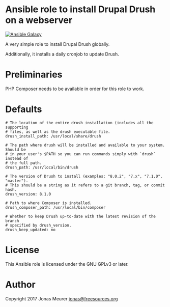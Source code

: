 # Ansible role to install Drupal Drush on a webserver

[![Ansible Galaxy](http://img.shields.io/badge/ansible--galaxy-drush-blue.svg)](https://galaxy.ansible.com/mejo-/drush/)

A very simple role to install Drupal Drush globally.

Additionally, it installs a daily cronjob to update Drush.

# Preliminaries

PHP Composer needs to be available in order for this role to work.

# Defaults

```
# The location of the entire drush installation (includes all the supporting
# files, as well as the drush executable file.
drush_install_path: /usr/local/share/drush

# The path where drush will be installed and available to your system. Should be
# in your user's $PATH so you can run commands simply with `drush` instead of
# the full path.
drush_path: /usr/local/bin/drush

# The version of Drush to install (examples: "8.0.2", "7.x", "7.1.0", "master").
# This should be a string as it refers to a git branch, tag, or commit hash.
drush_version: 8.1.0

# Path to where Composer is installed.
drush_composer_path: /usr/local/bin/composer

# Whether to keep Drush up-to-date with the latest revision of the branch
# specified by drush_version.
drush_keep_updated: no
```

# License

This Ansible role is licensed under the GNU GPLv3 or later.

# Author

Copyright 2017 Jonas Meurer <jonas@freesources.org>
